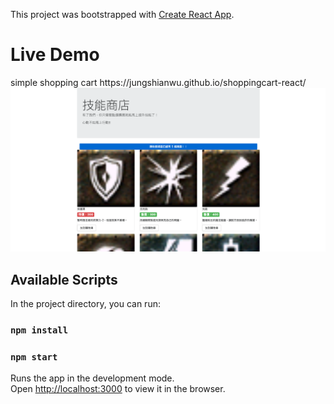 This project was bootstrapped with [Create React App](https://github.com/facebook/create-react-app).



<h1>Live Demo</h1>
simple shopping cart
https://jungshianwu.github.io/shoppingcart-react/

<img src="https://github.com/JungShianWU/shoppingcart-react/blob/master/shoppingcartDemo.png"/>


## Available Scripts

In the project directory, you can run:



### `npm install`
### `npm start`

Runs the app in the development mode.<br>
Open [http://localhost:3000](http://localhost:3000) to view it in the browser.


